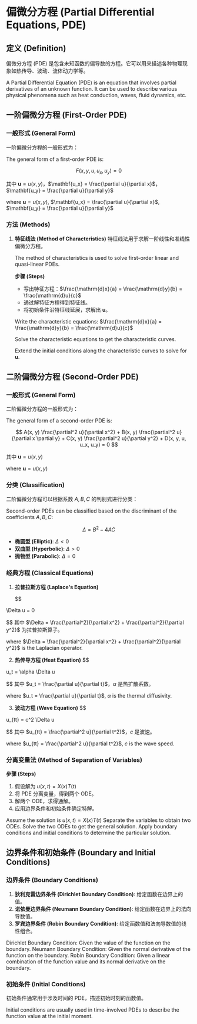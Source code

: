 # 偏微分方程 (Partial Differential Equations, PDE)

## 定义 (Definition)

偏微分方程 (PDE) 是包含未知函数的偏导数的方程。它可以用来描述各种物理现象如热传导、波动、流体动力学等。

A Partial Differential Equation (PDE) is an equation that involves partial derivatives of an unknown function. It can be used to describe various physical phenomena such as heat conduction, waves, fluid dynamics, etc.

## 一阶偏微分方程 (First-Order PDE)

### 一般形式 (General Form)

一阶偏微分方程的一般形式为：

The general form of a first-order PDE is:

$$
F(x, y, u, u_x, u_y) = 0
$$

其中 $\mathbf{u} = u(x, y)$，$\mathbf{u_x} = \frac{\partial u}{\partial x}$，$\mathbf{u_y} = \frac{\partial u}{\partial y}$

where $\mathbf{u} = u(x, y)$, $\mathbf{u_x} = \frac{\partial u}{\partial x}$, $\mathbf{u_y} = \frac{\partial u}{\partial y}$

### 方法 (Methods)

1. **特征线法 (Method of Characteristics)**
   特征线法用于求解一阶线性和准线性偏微分方程。


   The method of characteristics is used to solve first-order linear and quasi-linear PDEs.


   **步骤 (Steps)**
   - 写出特征方程：$\frac{\mathrm{d}x}{a} = \frac{\mathrm{d}y}{b} = \frac{\mathrm{d}u}{c}$
   - 通过解特征方程得到特征线。
   - 将初始条件沿特征线延展，求解出 $\mathbf{u}$。

   Write the characteristic equations: $\frac{\mathrm{d}x}{a} = \frac{\mathrm{d}y}{b} = \frac{\mathrm{d}u}{c}$

   Solve the characteristic equations to get the characteristic curves.

   Extend the initial conditions along the characteristic curves to solve for $\mathbf{u}$.

## 二阶偏微分方程 (Second-Order PDE)

### 一般形式 (General Form)

二阶偏微分方程的一般形式为：

The general form of a second-order PDE is:

$$
A(x, y) \frac{\partial^2 u}{\partial x^2} + B(x, y) \frac{\partial^2 u}{\partial x \partial y} + C(x, y) \frac{\partial^2 u}{\partial y^2} + D(x, y, u, u_x, u_y) = 0
$$

其中 $\mathbf{u} = u(x, y)$

where $\mathbf{u} = u(x, y)$

### 分类 (Classification)

二阶偏微分方程可以根据系数 $A, B, C$ 的判别式进行分类：

Second-order PDEs can be classified based on the discriminant of the coefficients $A, B, C$:

$$
\Delta = B^2 - 4AC
$$

- **椭圆型 (Elliptic)**: $\Delta < 0$
- **双曲型 (Hyperbolic)**: $\Delta > 0$
- **抛物型 (Parabolic)**: $\Delta = 0$

### 经典方程 (Classical Equations)

1. **拉普拉斯方程 (Laplace's Equation)**

   $$

\Delta u = 0

$$
   其中 $\Delta = \frac{\partial^2}{\partial x^2} + \frac{\partial^2}{\partial y^2}$ 为拉普拉斯算子。
   
   where $\Delta = \frac{\partial^2}{\partial x^2} + \frac{\partial^2}{\partial y^2}$ is the Laplacian operator.

2. **热传导方程 (Heat Equation)**
   $$

u_t = \alpha \Delta u

$$
   其中 $u_t = \frac{\partial u}{\partial t}$，$\alpha$ 是热扩散系数。
   
   where $u_t = \frac{\partial u}{\partial t}$, $\alpha$ is the thermal diffusivity.

3. **波动方程 (Wave Equation)**
   $$

u_{tt} = c^2 \Delta u

$$
   其中 $u_{tt} = \frac{\partial^2 u}{\partial t^2}$，$c$ 是波速。
   
   where $u_{tt} = \frac{\partial^2 u}{\partial t^2}$, $c$ is the wave speed.

### 分离变量法 (Method of Separation of Variables)

**步骤 (Steps)**

1. 假设解为 $u(x, t) = X(x)T(t)$
2. 将 PDE 分离变量，得到两个 ODE。
3. 解两个 ODE，求得通解。
4. 应用边界条件和初始条件确定特解。

Assume the solution is $u(x, t) = X(x)T(t)$
Separate the variables to obtain two ODEs.
Solve the two ODEs to get the general solution.
Apply boundary conditions and initial conditions to determine the particular solution.

## 边界条件和初始条件 (Boundary and Initial Conditions)

### 边界条件 (Boundary Conditions)

1. **狄利克雷边界条件 (Dirichlet Boundary Condition)**: 给定函数在边界上的值。
2. **诺依曼边界条件 (Neumann Boundary Condition)**: 给定函数在边界上的法向导数值。
3. **罗宾边界条件 (Robin Boundary Condition)**: 给定函数值和法向导数值的线性组合。

Dirichlet Boundary Condition: Given the value of the function on the boundary.
Neumann Boundary Condition: Given the normal derivative of the function on the boundary.
Robin Boundary Condition: Given a linear combination of the function value and its normal derivative on the boundary.

### 初始条件 (Initial Conditions)

初始条件通常用于涉及时间的 PDE，描述初始时刻的函数值。

Initial conditions are usually used in time-involved PDEs to describe the function value at the initial moment.
